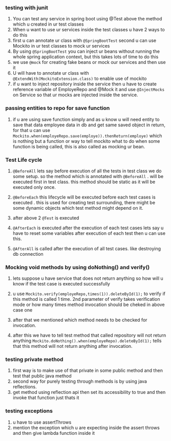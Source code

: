 ### testing with junit

1. You can test any service in spring boot using @Test above the method which u created in ur test classes
2. When u want to use ur services inside the test classes u have 2 ways to do this
3. first u can annotate ur class with `@SpringBootTest` second u can use Mockito in ur test classes to mock ur services
4. By using `@SpringBootTest` you can inject ur beans without running the whole spring application context, but this takes lots of time to do this
5. we use `@mock` for creating fake beans or mock our services and then use it
6. U will have to annotate ur class with `@ExtendWith(MockitoExtension.class)` to enable use of mockito 
7. if u want to inject repository inside the service then u have to create reference variable of EmployeRepo and @Mock it and use `@InjectMocks` on Service so that ur mocks are injected inside the service.

### passing entities to repo for save function

1. if u are using save function simply and as u know u will need entity to save that data employee data in db and get same saved object in return, for that u can use `Mockito.when(employeRepo.save(employe)).thenReturn(employe)`
which is nothing but a function or way to tell mockito what to do when some function is being called, this is also called as mocking ur bean.


### Test Life cycle

1. `@BeforeAll` lets say before execution of all the tests in test class we do some setup. so the method which is annotated with  `@BeforeAll` . will be executed first in test class. this method should be static as it will be executed only once.

2. `@BeforeEach` this lifecycle will be executed before each test cases is executed . this is used for creating test surrounding, there might be some dynamic objects which test method might depend on it.

3. after above 2 `@Test`  is executed

4. `@AfterEach` is executed after the execution of each test cases lets say u have to reset some variables after execution of each test then u can use this.

5. `@AfterAll` is called after the execution of all test cases. like destroying db connection


### Mocking void methods by using doNothing() and verify()
1. lets suppose u have service that does not return anything so how will u know if the test case is executed successfully 

2. u use `Mockito.verify(employeRepo,times(1)).deleteById(1);` to verify if this method is called 1 time. 2nd parameter of verify takes verification mode or how many times method invocation should be cheked in above case one

3. after that we mentioned which method needs to be checked for invocation.

4. after this we have to tell test method that called repository will not return anything `Mockito.doNothing().when(employeRepo).deleteById(1);` tells that this method will not return anything after invocation.

### testing private method

1. first way is to make use of that private in some public method and then test that public java method 
2. second way for purely testing through methods is by using java reflections.
3. get method using reflection api then set its accessibility to true and then invoke that function just thats it

### testing exceptions
1. u have to use assertThrows
2. mention the exception which u are expecting inside the assert throws and then give lambda function inside it

